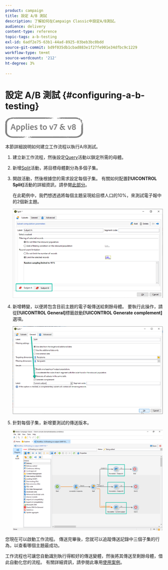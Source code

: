 ```yaml
---
product: campaign
title: 設定 A/B 測試
description: 了解如何在Campaign Classic中設定A/B測試。
audience: delivery
content-type: reference
topic-tags: a-b-testing
exl-id: 6adf2e75-63b1-44ad-8925-03beb3bc0bdd
source-git-commit: bd9f035db1cbad883e1f27fe901e34dfbc9c1229
workflow-type: tm+mt
source-wordcount: '212'
ht-degree: 3%

---
```


# 設定 A/B 測試 {#configuring-a-b-testing}

![](../../assets/common.svg)

本節詳細說明如何建立工作流程以執行A/B測試。

1. 建立新工作流程，然後設定[Query](../../workflow/using/query.md)活動以鎖定所需的母體。

1. 新增[Split](../../workflow/using/split.md)活動，將目標母體劃分為多個子集。

1. 開啟活動，然後根據您的需求設定每個子集。 有關如何配置&#x200B;**[!UICONTROL Split]**&#x200B;活動的詳細資訊，請參閱[此部分](../../workflow/using/split.md)。

   在此範例中，我們想透過將每個主題呈現給目標人口的10%，來測試電子報中的2個新主題。

   ![](assets/ab-testing-split.png)

1. 新增轉變，以便將包含目前主題的電子報傳送給剩餘母體。 要執行此操作，請從&#x200B;**[!UICONTROL General]**&#x200B;標籤啟動&#x200B;**[!UICONTROL Generate complement]**&#x200B;選項。

   ![](assets/ab-testing-complement.png)

1. 針對每個子集，新增要測試的傳送版本。

   ![](assets/ab-testing-delivery.png)

您現在可以啟動工作流程。 傳送完畢後，您就可以追蹤傳送記錄中三個子集的行為，以查看哪個主題最成功。

工作流程也可讓您自動識別執行得較好的傳送變體，然後將其傳送至剩餘母體，借此自動化您的流程。 有關詳細資訊，請參閱此專用[使用案例](a-b-testing-use-case.md)。
